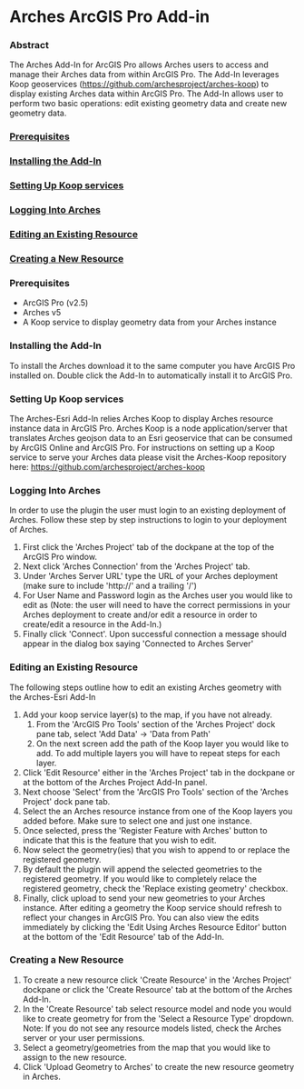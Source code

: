 # Arches ArcGIS Pro Add-in

### Abstract
  The Arches Add-In for ArcGIS Pro allows Arches users to access and manage their Arches data from within ArcGIS Pro. The Add-In leverages Koop geoservices (https://github.com/archesproject/arches-koop) to display existing Arches data within ArcGIS Pro. The Add-In allows user to perform two basic operations: edit existing geometry data and create new geometry data.
  
### [Prerequisites](#prerequisites)
### [Installing the Add-In](#installing-the-add-in)
### [Setting Up Koop services](#setting-up-koop-services)
### [Logging Into Arches](#logging-into-arches)
### [Editing an Existing Resource](#editing-an-existing-resource)
### [Creating a New Resource](#creating-a-new-resource)
  
  
### Prerequisites
  - ArcGIS Pro (v2.5)
  - Arches v5
  - A Koop service to display geometry data from your Arches instance
  
### Installing the Add-In
  To install the Arches download it to the same computer you have ArcGIS Pro installed on. Double click the Add-In to automatically install it to ArcGIS Pro.
  
### Setting Up Koop services
  The Arches-Esri Add-In relies Arches Koop to display Arches resource instance data in ArcGIS Pro. Arches Koop is a node application/server that translates Arches geojson data to an Esri geoservice that can be consumed by ArcGIS Online and ArcGIS Pro. For instructions on setting up a Koop service to serve your Arches data please visit the Arches-Koop repository here: https://github.com/archesproject/arches-koop

### Logging Into Arches
  In order to use the plugin the user must login to an existing deployment of Arches. Follow these step by step instructions to login to your deployment of Arches.
   1. First click the 'Arches Project' tab of the dockpane at the top of the ArcGIS Pro window. 
   2. Next click 'Arches Connection' from the 'Arches Project' tab.
   3. Under 'Arches Server URL' type the URL of your Arches deployment (make sure to include 'http://' and a trailing '/')
   4. For User Name and Password login as the Arches user you would like to edit as (Note: the user will need to have the correct permissions in your Arches deployment to create and/or edit a resource in order to create/edit a resource in the Add-In.)
   5. Finally click 'Connect'. Upon successful connection a message should appear in the dialog box saying 'Connected to Arches Server'
   
### Editing an Existing Resource
  The following steps outline how to edit an existing Arches geometry with the Arches-Esri Add-In
   1. Add your koop service layer(s) to the map, if you have not already.
      1. From the 'ArcGIS Pro Tools' section of the 'Arches Project' dock pane tab, select 'Add Data' -> 'Data from Path'
      2. On the next screen add the path of the Koop layer you would like to add. To add multiple layers you will have to repeat steps for each layer.
   2. Click 'Edit Resource' either in the 'Arches Project' tab in the dockpane or at the bottom of the Arches Project Add-In panel.
   3. Next choose 'Select' from the 'ArcGIS Pro Tools' section of the 'Arches Project' dock pane tab.
   4. Select the an Arches resource instance from one of the Koop layers you added before. Make sure to select one and just one instance.
   5. Once selected, press the 'Register Feature with Arches' button to indicate that this is the feature that you wish to edit.
   6. Now select the geometry(ies) that you wish to append to or replace the registered geometry.
   7. By default the plugin will append the selected geometries to the registered geometry. If you would like to completely relace the registered geometry, check         the 'Replace existing geometry' checkbox.
   8. Finally, click upload to send your new geometries to your Arches instance.
   After editing a geometry the Koop service should refresh to reflect your changes in ArcGIS Pro. You can also view the edits immediately by clicking the 'Edit        Using Arches Resource Editor' button at the bottom of the 'Edit Resource' tab of the Add-In.

### Creating a New Resource
  1. To create a new resource click 'Create Resource' in the 'Arches Project' dockpane or click the 'Create Resource' tab at the bottom of the Arches Add-In.
  2. In the 'Create Resource' tab select resource model and node you would like to create geometry for from the 'Select a Resource Type' dropdown. Note: If you do not see any resource models listed, check the Arches server or your user permissions.
  3. Select a geometry/geometries from the map that you would like to assign to the new resource.
  4. Click 'Upload Geometry to Arches' to create the new resource geometry in Arches.

